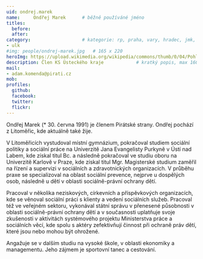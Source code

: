 ```yaml
---
uid: ondrej.marek
name:     Ondřej Marek  	# běžně používáné jméno
titles:
  before:
  after:
category:                 	# kategorie: rp, praha, vary, hradec, jmk, senat
- ulk
#img: people/ondrej-marek.jpg   # 165 x 220
heroImg: https://upload.wikimedia.org/wikipedia/commons/thumb/0/04/Pohled_z_vyhl%C3%ADdky_Skály_na_Úst%C3%AD_nad_Labem%2C_05-2013.JPG/1920px-Pohled_z_vyhl%C3%ADdky_Skály_na_Úst%C3%AD_nad_Labem%2C_05-2013.JPG
description: Člen KS Ústeckého kraje          	# kratký popis, max 160 znaků
mail:
- adam.komenda@pirati.cz
mob:	
profiles:
  github:
  facebook: 
  twitter: 
  flickr: 
---
```


Ondřej Marek (* 30. června 1991) je členem Pirátské strany. Ondřej pochází z Litoměřic, kde aktuálně také žije.

V Litoměřicích vystudoval místní gymnázium, pokračoval studiem sociální politiky a sociální práce na Univerzitě Jana Evangelisty Purkyně v Ústí nad Labem, kde získal titul Bc. a následně pokračoval ve studiu oboru na Univerzitě Karlově v Praze, kde získal titul Mgr. Magisterské studium zaměřil na řízení a supervizi v sociálních a zdravotnických organizacích. V průběhu praxe se specializoval na oblast sociální prevence, nejprve u dospělých osob, následně u dětí v oblasti sociálně-právní ochrany dětí.

Pracoval v několika neziskových, církevních a příspěvkových organizacích, kde se věnoval sociální práci s klienty a vedení sociálních služeb. Pracoval též ve veřejném sektoru, vykonával státní správu v přenesené působnosti v oblasti sociálně-právní ochrany dětí a v současnosti uplatňuje svoje zkušenosti v aktivitách systémového projektu Ministerstva práce a sociálních věcí, kde spolu s aktéry zefektivňují činnost při ochraně práv dětí, které jsou nebo mohou být ohrožené.

Angažuje se v dalším studiu na vysoké škole, v oblasti ekonomiky a managementu. Jeho zájmem je sportovní tanec a cestování.
